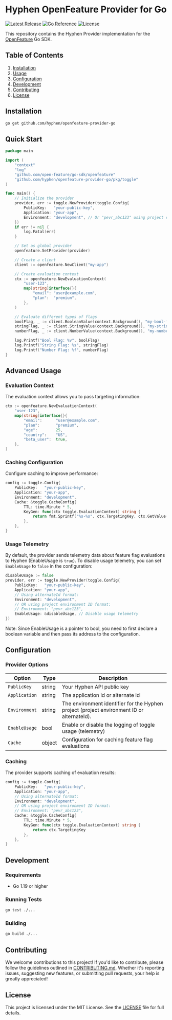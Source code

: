 # Hyphen OpenFeature Provider for Go

[![Latest Release](https://img.shields.io/github/v/release/hyphen/openfeature-provider-go)](https://github.com/hyphen/openfeature-provider-go/releases)
[![Go Reference](https://pkg.go.dev/badge/github.com/hyphen/openfeature-provider-go.svg)](https://pkg.go.dev/github.com/hyphen/openfeature-provider-go)
[![License](https://img.shields.io/github/license/hyphen/openfeature-provider-go)](https://github.com/hyphen/openfeature-provider-go/blob/main/LICENSE)

This repository contains the Hyphen Provider implementation for the [OpenFeature](https://openfeature.dev) Go SDK.

## Table of Contents

1. [Installation](#installation)
2. [Usage](#usage)
3. [Configuration](#configuration)
4. [Development](#development)
5. [Contributing](#contributing)
6. [License](#license)

## Installation

```bash
go get github.com/hyphen/openfeature-provider-go
```

## Quick Start

```go
package main

import (
    "context"
    "log"
    "github.com/open-feature/go-sdk/openfeature"
    "github.com/hyphen/openfeature-provider-go/pkg/toggle"
)

func main() {
    // Initialize the provider
    provider, err := toggle.NewProvider(toggle.Config{
        PublicKey:   "your-public-key",
        Application: "your-app",
        Environment: "development", // Or "pevr_abc123" using project environment ID format
    })
    if err != nil {
        log.Fatal(err)
    }

    // Set as global provider
    openfeature.SetProvider(provider)

    // Create a client
    client := openfeature.NewClient("my-app")

    // Create evaluation context
    ctx := openfeature.NewEvaluationContext(
        "user-123",
        map[string]interface{}{
            "email": "user@example.com",
            "plan":  "premium",
        },
    )

    // Evaluate different types of flags
    boolFlag, _ := client.BooleanValue(context.Background(), "my-bool-flag", false, ctx)
    stringFlag, _ := client.StringValue(context.Background(), "my-string-flag", "default", ctx)
    numberFlag, _ := client.NumberValue(context.Background(), "my-number-flag", 0, ctx)

    log.Printf("Bool Flag: %v", boolFlag)
    log.Printf("String Flag: %s", stringFlag)
    log.Printf("Number Flag: %f", numberFlag)
}
```

## Advanced Usage

### Evaluation Context

The evaluation context allows you to pass targeting information:

```go
ctx := openfeature.NewEvaluationContext(
    "user-123",
    map[string]interface{}{
        "email":      "user@example.com",
        "plan":       "premium",
        "age":        25,
        "country":    "US",
        "beta_user":  true,
    },
)
```

### Caching Configuration

Configure caching to improve performance:

```go
config := toggle.Config{
    PublicKey:   "your-public-key",
    Application: "your-app",
    Environment: "development",
    Cache: &toggle.CacheConfig{
        TTL: time.Minute * 5,
        KeyGen: func(ctx toggle.EvaluationContext) string {
            return fmt.Sprintf("%s-%s", ctx.TargetingKey, ctx.GetValue("plan"))
        },
    },
}
```

### Usage Telemetry

By default, the provider sends telemetry data about feature flag evaluations to Hyphen (EnableUsage is `true`). To disable usage telemetry, you can set `EnableUsage` to `false` in the configuration:

```go
disableUsage := false
provider, err := toggle.NewProvider(toggle.Config{
    PublicKey:   "your-public-key",
    Application: "your-app",
    // Using alternateId format:
    Environment: "development",
    // OR using project environment ID format:
    // Environment: "pevr_abc123",
    EnableUsage: &disableUsage, // Disable usage telemetry
})
```
Note: Since EnableUsage is a pointer to bool, you need to first declare a boolean variable and then pass its address to the configuration.

## Configuration

### Provider Options

| Option              | Type     | Description                                                                           |
|--------------------|----------|---------------------------------------------------------------------------------------|
| `PublicKey`        | string   | Your Hyphen API public key                                                            |
| `Application`      | string   | The application id or alternate id                                                    |
| `Environment`      | string   | The environment identifier for the Hyphen project (project environment ID or alternateId). |
| `EnableUsage`      | bool     | Enable or disable the logging of toggle usage (telemetry)                            |
| `Cache`            | object   | Configuration for caching feature flag evaluations                                    |

### Caching

The provider supports caching of evaluation results:

```go
config := toggle.Config{
    PublicKey:   "your-public-key",
    Application: "your-app",
    // Using alternateId format:
    Environment: "development",
    // OR using project environment ID format:
    // Environment: "pevr_abc123",
    Cache: &toggle.CacheConfig{
        TTL: time.Minute * 5,
        KeyGen: func(ctx toggle.EvaluationContext) string {
            return ctx.TargetingKey
        },
    },
}
```

## Development

### Requirements

- Go 1.19 or higher

### Running Tests

```bash
go test ./...
```

### Building

```bash
go build ./...
```

## Contributing

We welcome contributions to this project! If you'd like to contribute, please follow the guidelines outlined in [CONTRIBUTING.md](CONTRIBUTING.md). Whether it's reporting issues, suggesting new features, or submitting pull requests, your help is greatly appreciated!

## License

This project is licensed under the MIT License. See the [LICENSE](LICENSE) file for full details.
